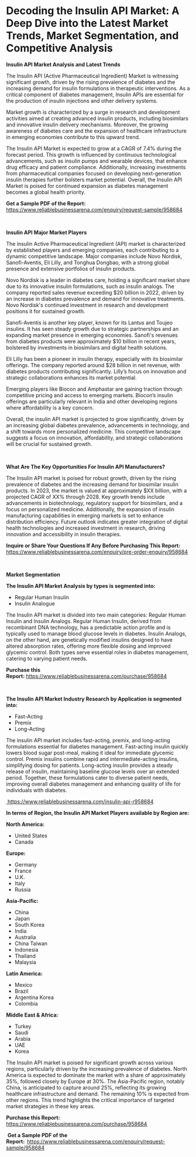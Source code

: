 <p><h1>Decoding the Insulin API Market: A Deep Dive into the Latest Market Trends, Market Segmentation, and Competitive Analysis</h1></p><p><strong>Insulin API Market Analysis and Latest Trends</strong></p>
<p><p>The Insulin API (Active Pharmaceutical Ingredient) Market is witnessing significant growth, driven by the rising prevalence of diabetes and the increasing demand for insulin formulations in therapeutic interventions. As a critical component of diabetes management, Insulin APIs are essential for the production of insulin injections and other delivery systems.</p><p>Market growth is characterized by a surge in research and development activities aimed at creating advanced insulin products, including biosimilars and innovative insulin delivery mechanisms. Moreover, the growing awareness of diabetes care and the expansion of healthcare infrastructure in emerging economies contribute to this upward trend. </p><p>The Insulin API Market is expected to grow at a CAGR of 7.4% during the forecast period. This growth is influenced by continuous technological advancements, such as insulin pumps and wearable devices, that enhance drug efficacy and patient compliance. Additionally, increasing investments from pharmaceutical companies focused on developing next-generation insulin therapies further bolsters market potential. Overall, the Insulin API Market is poised for continued expansion as diabetes management becomes a global health priority.</p></p>
<p><strong>Get a Sample PDF of the Report:&nbsp;</strong> <a href="https://www.reliablebusinessarena.com/enquiry/request-sample/958684?utm_campaign=3297&utm_medium=2&utm_source=Github&utm_content=ia&utm_term=19042025&utm_id=insulin-api">https://www.reliablebusinessarena.com/enquiry/request-sample/958684</a></p>
<p>&nbsp;</p>
<p><strong>Insulin API Major Market Players</strong></p>
<p><p>The insulin Active Pharmaceutical Ingredient (API) market is characterized by established players and emerging companies, each contributing to a dynamic competitive landscape. Major companies include Novo Nordisk, Sanofi-Aventis, Eli Lilly, and Tonghua Dongbao, with a strong global presence and extensive portfolios of insulin products.</p><p>Novo Nordisk is a leader in diabetes care, holding a significant market share due to its innovative insulin formulations, such as insulin analogs. The company reported sales revenue exceeding $20 billion in 2022, driven by an increase in diabetes prevalence and demand for innovative treatments. Novo Nordisk's continued investment in research and development positions it for sustained growth.</p><p>Sanofi-Aventis is another key player, known for its Lantus and Toujeo insulins. It has seen steady growth due to strategic partnerships and an expanding market presence in emerging economies. Sanofi's revenues from diabetes products were approximately $10 billion in recent years, bolstered by investments in biosimilars and digital health solutions.</p><p>Eli Lilly has been a pioneer in insulin therapy, especially with its biosimilar offerings. The company reported around $28 billion in net revenue, with diabetes products contributing significantly. Lilly’s focus on innovation and strategic collaborations enhances its market potential.</p><p>Emerging players like Biocon and Amphastar are gaining traction through competitive pricing and access to emerging markets. Biocon’s insulin offerings are particularly relevant in India and other developing regions where affordability is a key concern.</p><p>Overall, the insulin API market is projected to grow significantly, driven by an increasing global diabetes prevalence, advancements in technology, and a shift towards more personalized medicine. This competitive landscape suggests a focus on innovation, affordability, and strategic collaborations will be crucial for sustained growth.</p></p>
<p>&nbsp;</p>
<p><strong>What Are The Key Opportunities For Insulin API Manufacturers?</strong></p>
<p><p>The Insulin API market is poised for robust growth, driven by the rising prevalence of diabetes and the increasing demand for biosimilar insulin products. In 2023, the market is valued at approximately $XX billion, with a projected CAGR of XX% through 2028. Key growth trends include advancements in biotechnology, regulatory support for biosimilars, and a focus on personalized medicine. Additionally, the expansion of insulin manufacturing capabilities in emerging markets is set to enhance distribution efficiency. Future outlook indicates greater integration of digital health technologies and increased investment in research, driving innovation and accessibility in insulin therapies.</p></p>
<p><strong>Inquire or Share Your Questions If Any Before Purchasing This Report:</strong> <a href="https://www.reliablebusinessarena.com/enquiry/pre-order-enquiry/958684?utm_campaign=3297&utm_medium=2&utm_source=Github&utm_content=ia&utm_term=19042025&utm_id=insulin-api">https://www.reliablebusinessarena.com/enquiry/pre-order-enquiry/958684</a></p>
<p>&nbsp;</p>
<p><strong>Market Segmentation</strong></p>
<p><strong>The Insulin API Market Analysis by types is segmented into:</strong></p>
<p><ul><li>Regular Human Insulin</li><li>Insulin Analogue</li></ul></p>
<p><p>The Insulin API market is divided into two main categories: Regular Human Insulin and Insulin Analogs. Regular Human Insulin, derived from recombinant DNA technology, has a predictable action profile and is typically used to manage blood glucose levels in diabetes. Insulin Analogs, on the other hand, are genetically modified insulins designed to have altered absorption rates, offering more flexible dosing and improved glycemic control. Both types serve essential roles in diabetes management, catering to varying patient needs.</p></p>
<p><strong>Purchase this Report:&nbsp;</strong><a href="https://www.reliablebusinessarena.com/purchase/958684?utm_campaign=3297&utm_medium=2&utm_source=Github&utm_content=ia&utm_term=19042025&utm_id=insulin-api">https://www.reliablebusinessarena.com/purchase/958684</a></p>
<p>&nbsp;</p>
<p><strong>The Insulin API Market Industry Research by Application is segmented into:</strong></p>
<p><ul><li>Fast-Acting</li><li>Premix</li><li>Long-Acting</li></ul></p>
<p><p>The insulin API market includes fast-acting, premix, and long-acting formulations essential for diabetes management. Fast-acting insulin quickly lowers blood sugar post-meal, making it ideal for immediate glycemic control. Premix insulins combine rapid and intermediate-acting insulins, simplifying dosing for patients. Long-acting insulin provides a steady release of insulin, maintaining baseline glucose levels over an extended period. Together, these formulations cater to diverse patient needs, improving overall diabetes management and enhancing quality of life for individuals with diabetes.</p></p>
<p><a href="https://www.reliablebusinessarena.com/insulin-api-r958684?utm_campaign=3297&utm_medium=2&utm_source=Github&utm_content=ia&utm_term=19042025&utm_id=insulin-api">&nbsp;https://www.reliablebusinessarena.com/insulin-api-r958684</a></p>
<p><strong>In terms of Region, the Insulin API Market Players available by Region are:</strong></p>
<p>
    <p> <strong> North America: </strong>
        <ul>
            <li>United States</li>
            <li>Canada</li>
        </ul>
        </p> 
    <p> <strong> Europe: </strong>
        <ul>
            <li>Germany</li>
            <li>France</li>
            <li>U.K.</li>
            <li>Italy</li>
            <li>Russia</li>
        </ul>
        </p> 
    <p> <strong> Asia-Pacific: </strong>
        <ul>
            <li>China</li>
            <li>Japan</li>
            <li>South Korea</li>
            <li>India</li>
            <li>Australia</li>
            <li>China Taiwan</li>
            <li>Indonesia</li>
            <li>Thailand</li>
            <li>Malaysia</li>
        </ul>
        </p> 
    <p> <strong> Latin America: </strong>
        <ul>
            <li>Mexico</li>
            <li>Brazil</li>
            <li>Argentina Korea</li>
            <li>Colombia</li>
        </ul>
        </p> 
    <p> <strong> Middle East & Africa: </strong>
        <ul>
            <li>Turkey</li>
            <li>Saudi</li>
            <li>Arabia</li>
            <li>UAE</li>
            <li>Korea</li>
        </ul>
    </p>
    </p>
<p><p>The Insulin API market is poised for significant growth across various regions, particularly driven by the increasing prevalence of diabetes. North America is expected to dominate the market with a share of approximately 35%, followed closely by Europe at 30%. The Asia-Pacific region, notably China, is anticipated to capture around 25%, reflecting its growing healthcare infrastructure and demand. The remaining 10% is expected from other regions. This trend highlights the critical importance of targeted market strategies in these key areas.</p></p>
<p><strong>Purchase this Report: </strong><a href="https://www.reliablebusinessarena.com/purchase/958684?utm_campaign=3297&utm_medium=2&utm_source=Github&utm_content=ia&utm_term=19042025&utm_id=insulin-api">https://www.reliablebusinessarena.com/purchase/958684</a></p>
<p>&nbsp;<strong>Get a Sample PDF of the Report:&nbsp;&nbsp;</strong><a href="https://www.reliablebusinessarena.com/enquiry/request-sample/958684?utm_campaign=3297&utm_medium=2&utm_source=Github&utm_content=ia&utm_term=19042025&utm_id=insulin-api">https://www.reliablebusinessarena.com/enquiry/request-sample/958684</a></p>
<p><strong></strong></p>
<p><p></p><p></p><p></p></p>